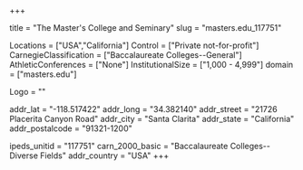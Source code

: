 
+++

title = "The Master's College and Seminary"
slug = "masters.edu_117751"

Locations = ["USA","California"]
Control = ["Private not-for-profit"]
CarnegieClassification = ["Baccalaureate Colleges--General"]
AthleticConferences = ["None"]
InstitutionalSize = ["1,000 - 4,999"]
domain = ["masters.edu"]

Logo = ""

addr_lat = "-118.517422"
addr_long = "34.382140"
addr_street = "21726 Placerita Canyon Road"
addr_city = "Santa Clarita"
addr_state = "California"
addr_postalcode = "91321-1200"

ipeds_unitid = "117751"
carn_2000_basic = "Baccalaureate Colleges--Diverse Fields"
addr_country = "USA"
+++
    
